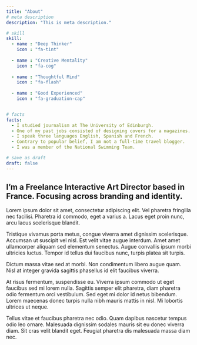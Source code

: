 ```yaml
---
title: "About"
# meta description
description: "This is meta description."

# skill
skill:
  - name : "Deep Thinker"
    icon : "fa-tint"
    
  - name : "Creative Mentality"
    icon : "fa-cog"
    
  - name : "Thoughtful Mind"
    icon : "fa-flash"
    
  - name : "Good Experienced"
    icon : "fa-graduation-cap"


# facts
facts:
  - I studied journalism at The University of Edinburgh.
  - One of my past jobs consisted of designing covers for a magazines.
  - I speak three languages English, Spanish and French.
  - Contrary to popular belief, I am not a full-time travel blogger.
  - I was a member of the National Swimming Team.

# save as draft
draft: false
---
```


## I’m a Freelance Interactive Art Director based in France. Focusing across branding and identity.

Lorem ipsum dolor sit amet, consectetur adipiscing elit. Vel pharetra fringilla nec facilisi. Pharetra id commodo, eget a varius a. Lacus eget proin nunc, arcu lacus scelerisque blandit. 

Tristique vivamus porta metus, congue viverra amet dignissim scelerisque. Accumsan ut suscipit vel nisl. Est velit vitae augue interdum. Amet amet ullamcorper aliquam sed elementum senectus. Augue convallis ipsum morbi ultricies luctus. Tempor id tellus dui faucibus nunc, turpis platea sit turpis.

Dictum massa vitae sed at morbi. Non condimentum libero augue quam. Nisl at integer gravida sagittis phasellus id elit faucibus viverra. 

At risus fermentum, suspendisse eu. Viverra ipsum commodo ut eget faucibus sed mi lorem nulla. Sagittis semper elit pharetra, diam pharetra odio fermentum orci vestibulum. Sed eget mi dolor id netus bibendum. Lorem maecenas donec turpis nulla nibh mauris mattis in nisl. Mi lobortis ultrices ut neque. 

Tellus vitae et faucibus pharetra nec odio. Quam dapibus nascetur tempus odio leo ornare. Malesuada dignissim sodales mauris sit eu donec viverra diam. Sit cras velit blandit eget. Feugiat pharetra dis malesuada massa diam nec.